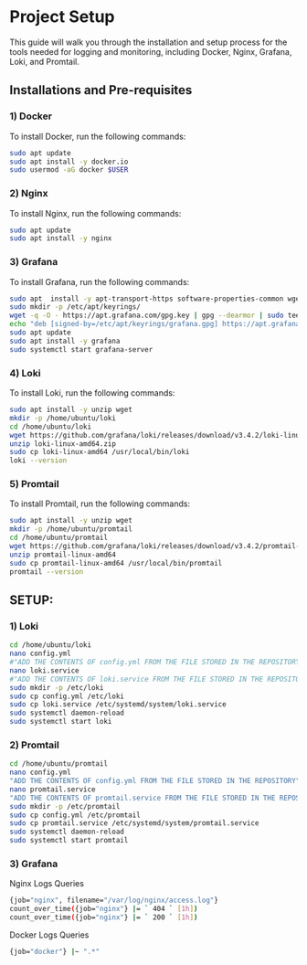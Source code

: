 # Project Setup

This guide will walk you through the installation and setup process for the tools needed for logging and monitoring, including Docker, Nginx, Grafana, Loki, and Promtail.

## Installations and Pre-requisites

### 1) Docker

To install Docker, run the following commands:

```bash
sudo apt update
sudo apt install -y docker.io
sudo usermod -aG docker $USER
```

### 2) Nginx

To install Nginx, run the following commands:

```bash
sudo apt update
sudo apt install -y nginx
```

### 3) Grafana

To install Grafana, run the following commands:

```bash
sudo apt  install -y apt-transport-https software-properties-common wget
sudo mkdir -p /etc/apt/keyrings/
wget -q -O - https://apt.grafana.com/gpg.key | gpg --dearmor | sudo tee /etc/apt/keyrings/grafana.gpg > /dev/null
echo "deb [signed-by=/etc/apt/keyrings/grafana.gpg] https://apt.grafana.com stable main" | sudo tee -a /etc/apt/sources.list.d/grafana.list
sudo apt update
sudo apt install -y grafana
sudo systemctl start grafana-server
```

### 4) Loki

To install Loki, run the following commands:

```bash
sudo apt install -y unzip wget
mkdir -p /home/ubuntu/loki
cd /home/ubuntu/loki
wget https://github.com/grafana/loki/releases/download/v3.4.2/loki-linux-amd64.zip
unzip loki-linux-amd64.zip
sudo cp loki-linux-amd64 /usr/local/bin/loki
loki --version
```

### 5) Promtail

To install Promtail, run the following commands:

```bash
sudo apt install -y unzip wget
mkdir -p /home/ubuntu/promtail
cd /home/ubuntu/promtail
wget https://github.com/grafana/loki/releases/download/v3.4.2/promtail-linux-amd64.zip
unzip promtail-linux-amd64
sudo cp promtail-linux-amd64 /usr/local/bin/promtail
promtail --version
```

## SETUP:

### 1) Loki

```bash
cd /home/ubuntu/loki
nano config.yml
#"ADD THE CONTENTS OF config.yml FROM THE FILE STORED IN THE REPOSITORY"
nano loki.service
#"ADD THE CONTENTS OF loki.service FROM THE FILE STORED IN THE REPOSITORY"
sudo mkdir -p /etc/loki
sudo cp config.yml /etc/loki
sudo cp loki.service /etc/systemd/system/loki.service
sudo systemctl daemon-reload
sudo systemctl start loki
```

### 2) Promtail

```bash
cd /home/ubuntu/promtail
nano config.yml
"ADD THE CONTENTS OF config.yml FROM THE FILE STORED IN THE REPOSITORY"
nano promtail.service
"ADD THE CONTENTS OF promtail.service FROM THE FILE STORED IN THE REPOSITORY"
sudo mkdir -p /etc/promtail
sudo cp config.yml /etc/promtail
sudo cp promtail.service /etc/systemd/system/promtail.service
sudo systemctl daemon-reload
sudo systemctl start promtail
```

### 3) Grafana

Nginx Logs Queries

```bash
{job="nginx", filename="/var/log/nginx/access.log"}
count_over_time({job="nginx"} |= ` 404 ` [1h])
count_over_time({job="nginx"} |= ` 200 ` [1h])
```

Docker Logs Queries

```bash
{job="docker"} |~ ".*"
```